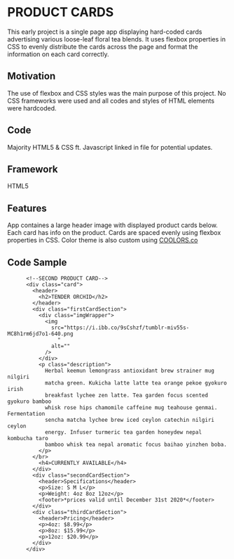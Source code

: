 # PRODUCT CARDS

This early project is a single page app displaying hard-coded cards advertising various loose-leaf floral tea blends. It uses flexbox properties in CSS to evenly distribute the cards across the page and format the information on each card correctly.

## Motivation

The use of flexbox and CSS styles was the main purpose of this project. No CSS frameworks were used and all codes and styles of HTML elements were hardcoded.

## Code

Majority HTML5 & CSS ft. Javascript linked in file for potential updates. 

## Framework

HTML5

## Features

App containes a large header image with displayed product cards below. Each card has info on the product. Cards are spaced evenly using flexbox properties in CSS. Color theme is also custom using [COOLORS.co](https://coolors.co/)

## Code Sample

```
      <!--SECOND PRODUCT CARD-->
      <div class="card">
        <header>
          <h2>TENDER ORCHID</h2>
        </header>
        <div class="firstCardSection">
          <div class="imgWrapper">
            <img
              src="https://i.ibb.co/9sCshzf/tumblr-miv55s-MC8h1rm6jd7o1-640.png
                "
              alt=""
            />
          </div>
          <p class="description">
            Herbal keemun lemongrass antioxidant brew strainer mug nilgiri
            matcha green. Kukicha latte latte tea orange pekoe gyokuro irish
            breakfast lychee zen latte. Tea garden focus scented gyokuro bamboo
            whisk rose hips chamomile caffeine mug teahouse genmai. Fermentation
            sencha matcha lychee brew iced ceylon catechin nilgiri ceylon
            energy. Infuser turmeric tea garden honeydew nepal kombucha taro
            bamboo whisk tea nepal aromatic focus baihao yinzhen boba.
          </p>
        </br>
          <h4>CURRENTLY AVAILABLE</h4>
        </div>
        <div class="secondCardSection">
          <header>Specifications</header>
          <p>Size: S M L</p>
          <p>Weight: 4oz 8oz 12oz</p>
          <footer>*prices valid until December 31st 2020*</footer>
        </div>
        <div class="thirdCardSection">
          <header>Pricing</header>
          <p>4oz: $8.99</p>
          <p>8oz: $15.99</p>
          <p>12oz: $20.99</p>
        </div>
      </div>
```
